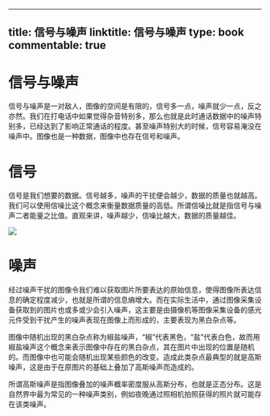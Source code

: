
---
title: 信号与噪声
linktitle: 信号与噪声
type: book
commentable: true
---

# 信号与噪声

信号与噪声是一对敌人，图像的空间是有限的，信号多一点，噪声就少一点，反之亦然。我们在打电话中如果觉得杂音特别多，那么也就是此时通话数据中的噪声特别多，已经达到了影响正常通话的程度。甚至噪声特别大的时候，信号容易淹没在噪声中。图像也是一种数据，图像中也存在信号和噪声。

# 信号

信号是我们想要的数据。信号越多，噪声的干扰便会越少，数据的质量也就越高。我们可以使用信噪比这个概念来衡量数据质量的高低。所谓信噪比就是指信号与噪声二者能量之比值。直观来讲，噪声越少，信噪比越大，数据的质量越佳。

![](https://tva1.sinaimg.cn/large/007rAy9hgy1g3pzbsk07tj30li09ygn5.jpg)

# 噪声

经过噪声干扰的图像令我们难以获取图片所要表达的原始信息，使得图像所表达信息的确定程度减少，也就是所谓的信息熵增大。而在实际生活中，通过图像采集设备获取到的图片也或多或少会引入噪声，这主要是由摄像机等图像采集设备的感光元件受到干扰产生的噪声表现在图像上而形成的，主要表现为黑白杂点等。

图像中随机出现的黑白杂点称为椒盐噪声，“椒”代表黑色，“盐”代表白色，故而用椒盐噪声这个概念来表示图像中存在的黑白杂点，其在图片中出现的位置是随机的。而图像中也可能会随机出现某些颜色的改变。造成此类杂点最典型的就是高斯噪声，这是由于在原图片的基础上叠加了高斯噪声而造成的。

所谓高斯噪声是指图像叠加的噪声概率密度服从高斯分布，也就是正态分布。这是自然界中最为常见的一种噪声类别，例如夜晚通过照相机拍照获得的照片就可能存在该类噪声。

    